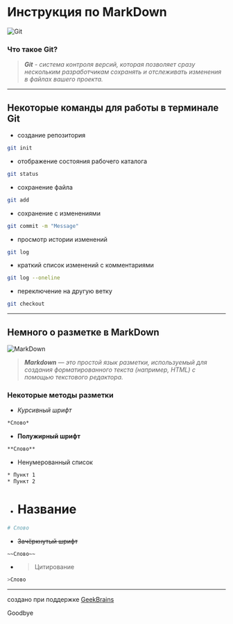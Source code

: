 # Инструкция по **MarkDown**

![Git](https://content.timeweb.com/assets/e41e86c7-bcc2-4740-a783-b2fd6ff6f839?width=1920&height=1080 'логотип Git')

### Что такое **Git**?

>***Git** - система контроля версий, которая позволяет сразу нескольким разработчикам сохранять и отслеживать изменения в файлах вашего проекта.*

---------------------
## Некоторые команды для работы в терминале **Git**

* создание репозитория
```sh
git init
```

* отображение состояния рабочего каталога
```sh
git status
```

* сохранение файла
```sh
git add
```

* сохранение с изменениями
```sh
git commit -m "Message"
```

* просмотр истории изменений
```sh
git log
```

* краткий список изменений с комментариями
```sh
git log --oneline
```

* переключение на другую ветку
```sh
git checkout
```

------------------
## Немного о разметке в **MarkDown**

![MarkDown](https://encrypted-tbn0.gstatic.com/images?q=tbn:ANd9GcRXmTyTEA53luoxWgJ9vjgQ4uzqrbC_UNzuSw&usqp=CAU 'логотип MarkDown')

>***Markdown** — это простой язык разметки, используемый для создания форматированного текста (например, HTML) с помощью текстового редактора.*

### Некоторые методы разметки

* *Курсивный шрифт*
```sh
*Слово*
```

* **Полужирный шрифт**
```sh
**Слово**
```

* Ненумерованный список
```sh
* Пункт 1
* Пункт 2
```

* # Название
```sh
# Слово
```

* ~~Зачёркнутый шрифт~~
```sh
~~Слово~~
```

* >Цитирование
```sh
>Слово
```

---------------------
создано при поддержке [GeekBrains](https://gb.ru/ 'официальный сайт')

Goodbye